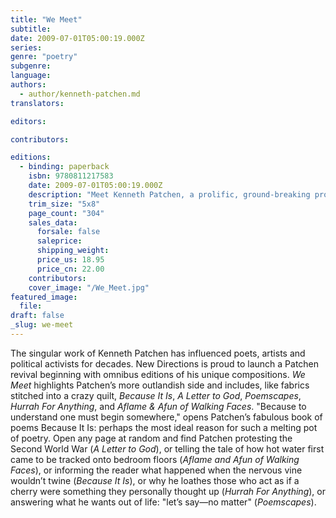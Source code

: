 ```yaml
---
title: "We Meet"
subtitle:
date: 2009-07-01T05:00:19.000Z
series:
genre: "poetry"
subgenre:
language:
authors:
  - author/kenneth-patchen.md
translators:

editors:

contributors:

editions:
  - binding: paperback
    isbn: 9780811217583
    date: 2009-07-01T05:00:19.000Z
    description: "Meet Kenneth Patchen, a prolific, ground-breaking proletarian poet/painter whose most eclectic and wildly eccentric works are re-launched in a single startling volume--We Meet. "
    trim_size: "5x8"
    page_count: "304"
    sales_data:
      forsale: false
      saleprice:
      shipping_weight:
      price_us: 18.95
      price_cn: 22.00
    contributors:
    cover_image: "/We_Meet.jpg"
featured_image:
  file:
draft: false
_slug: we-meet
---
```


The singular work of Kenneth Patchen has influenced poets, artists and political activists for decades. New Directions is proud to launch a Patchen revival beginning with omnibus editions of his unique compositions. _We Meet_ highlights Patchen’s more outlandish side and includes, like fabrics stitched into a crazy quilt, _Because It Is_, _A Letter to God_, _Poemscapes_, _Hurrah For Anything_, and _Aflame & Afun of Walking Faces_. "Because to understand one must begin somewhere," opens Patchen’s fabulous book of poems Because It Is: perhaps the most ideal reason for such a melting pot of poetry. Open any page at random and find Patchen protesting the Second World War (_A Letter to God_), or telling the tale of how hot water first came to be tracked onto bedroom floors (_Aflame and Afun of Walking Faces_), or informing the reader what happened when the nervous vine wouldn’t twine (_Because It Is_), or why he loathes those who act as if a cherry were something they personally thought up (_Hurrah For Anything_), or answering what he wants out of life: "let’s say—no matter" (_Poemscapes_).

